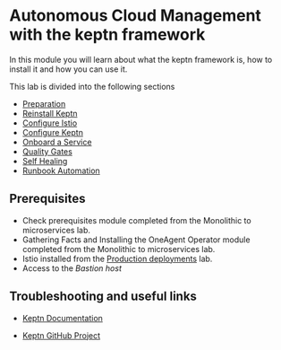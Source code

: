 # Autonomous Cloud Management with the keptn framework

In this module you will learn about what the keptn framework is, how to install it and how you can use it.

This lab is divided into the following sections

* [Preparation](00_Preparation)
* [Reinstall Keptn](01_Reinstall_keptn)
* [Configure Istio](02_Configure_Istio)
* [Configure Keptn](03_Configure_Keptn)
* [Onboard a Service](04_Onboard_Service)
* [Quality Gates](05_Quality_Gates)
* [Self Healing](06_Self_Healing)
* [Runbook Automation](07_Runbook_Automation)
<!--* [Configure Monitoring](02_Configure_Monitoring)-->
## Prerequisites

* Check prerequisites module completed from the Monolithic to microservices lab.
* Gathering Facts and Installing the OneAgent Operator module completed from the Monolithic to microservices lab.
* Istio installed from the [Production deployments] lab.
* Access to the *Bastion host*

## Troubleshooting and useful links

* [Keptn Documentation](https://keptn.sh/docs/)

* [Keptn GitHub Project](https://github.com/keptn/)

[Production deployments]:../08_Production_Deployments